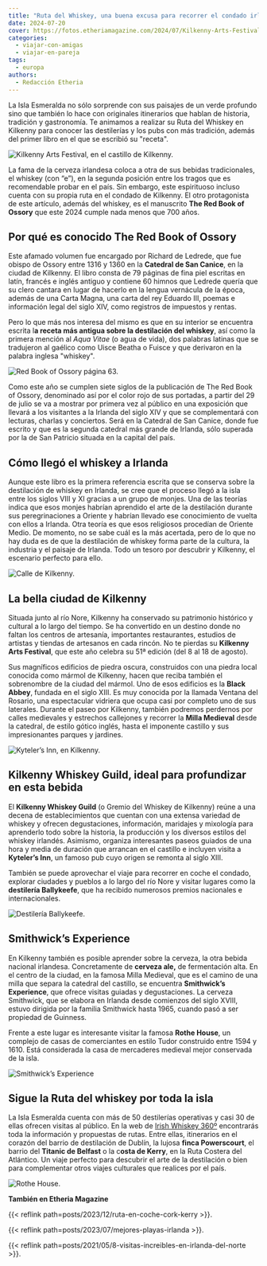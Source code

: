 ```yaml
---
title: "Ruta del Whiskey, una buena excusa para recorrer el condado irlandés de  Kilkenny"
date: 2024-07-20
cover: https://fotos.etheriamagazine.com/2024/07/Kilkenny-Arts-Festival.jpg
categories: 
  - viajar-con-amigas
  - viajar-en-pareja
tags: 
  - europa
authors: 
  - Redacción Etheria
---
```


La Isla Esmeralda no sólo sorprende con sus paisajes de un verde profundo sino que 
también lo hace con originales itinerarios que hablan de historia, tradición y 
gastronomía. Te animamos a realizar su Ruta del Whiskey en Kilkenny para conocer las 
destilerías y los pubs con más tradición, además del primer libro en el que se escribió 
su "receta". 

![Kilkenny Arts Festival, en el castillo de Kilkenny.](https://fotos.etheriamagazine.com/2024/07/Kilkenny-Arts-Festival.jpg "Kilkenny Arts Festival, en el castillo de Kilkenny. © Dylan Vaughan Photog.")

La fama de la cerveza irlandesa coloca a otra de sus bebidas tradicionales, el whiskey 
(con “e”), en la segunda posición entre los tragos que es recomendable probar en el 
país. Sin embargo, este espirituoso incluso cuenta con su propia ruta en el condado de 
Kilkenny. El otro protagonista de este artículo, además del whiskey, es el manuscrito 
**The Red Book of Ossory** que este 2024 cumple nada menos que 700 años. 

## Por qué es conocido The Red Book of Ossory

Este afamado volumen fue encargado por Richard de Ledrede, que fue obispo de Ossory 
entre 1316 y 1360 en la **Catedral de San Canice**, en la ciudad de Kilkenny. El libro 
consta de 79 páginas de fina piel escritas en latín, francés e inglés antiguo y contiene 
60 himnos que Ledrede quería que su clero cantara en lugar de hacerlo en la lengua 
vernácula de la época, además de una Carta Magna, una carta del rey Eduardo III, poemas 
e información legal del siglo XIV, como registros de impuestos y rentas. 

Pero lo que más nos interesa del mismo es que en su interior se encuentra escrita l**a 
receta más antigua sobre la destilación del whiskey**, así como la primera mención al 
_Aqua Vitae_ (o agua de vida), dos palabras latinas que se tradujeron al gaélico como 
Uisce Beatha o Fuisce y que derivaron en la palabra inglesa "whiskey". 

![Red Book of Ossory página 63.](https://fotos.etheriamagazine.com/2024/07/Red-Book-of-Ossory.jpg "Red Book of Ossory, folio 63. © RCB Library")

Como este año se cumplen siete siglos de la publicación de The Red Book of Ossory, 
denominado así por el color rojo de sus portadas, a partir del 29 de julio se va a 
mostrar por primera vez al público en una exposición que llevará a los visitantes a la 
Irlanda del siglo XIV y que se complementará con lecturas, charlas y conciertos. Será en 
la Catedral de San Canice, donde fue escrito y que es la segunda catedral más grande de 
Irlanda, sólo superada por la de San Patricio situada en la capital del país. 

## Cómo llegó el whiskey a Irlanda

Aunque este libro es la primera referencia escrita que se conserva sobre la destilación 
de whiskey en Irlanda, se cree que el proceso llegó a la isla entre los siglos VIII y XI 
gracias a un grupo de monjes. Una de las teorías indica que esos monjes habrían 
aprendido el arte de la destilación durante sus peregrinaciones a Oriente y habrían 
llevado ese conocimiento de vuelta con ellos a Irlanda. Otra teoría es que esos 
religiosos procedían de Oriente Medio. De momento, no se sabe cuál es la más acertada, 
pero de lo que no hay duda es de que la destilación de whiskey forma parte de la 
cultura, la industria y el paisaje de Irlanda. Todo un tesoro por descubrir y Kilkenny, 
el escenario perfecto para ello. 

![Calle de Kilkenny.](https://fotos.etheriamagazine.com/2024/07/Kilkenny-calle.jpg "Calle de Kilkenny.")

## La bella ciudad de Kilkenny

Situada junto al río Nore, Kilkenny ha conservado su patrimonio histórico y cultural a 
lo largo del tiempo. Se ha convertido en un destino donde no faltan los centros de 
artesanía, importantes restaurantes, estudios de artistas y tiendas de artesanos en cada 
rincón. No te pierdas su **Kilkenny Arts Festival**, que este año celebra su 51ª edición 
(del 8 al 18 de agosto). 

Sus magníficos edificios de piedra oscura, construidos con una piedra local conocida 
como mármol de Kilkenny, hacen que reciba también el sobrenombre de la ciudad del 
mármol. Uno de esos edificios es la **Black Abbey**, fundada en el siglo XIII. Es muy 
conocida por la llamada Ventana del Rosario, una espectacular vidriera que ocupa casi 
por completo uno de sus laterales. Durante el paseo por Kilkenny, también podremos 
perdernos por calles medievales y estrechos callejones y recorrer la **Milla Medieval** 
desde la catedral, de estilo gótico inglés, hasta el imponente castillo y sus 
impresionantes parques y jardines. 

![Kyteler’s Inn, en Kilkenny.](https://fotos.etheriamagazine.com/2024/07/pub-kyteler.jpg "Pub Kyteler’s Inn, en Kilkenny.")

## Kilkenny Whiskey Guild, ideal para profundizar en esta bebida

El **Kilkenny Whiskey Guild** (o Gremio del Whiskey de Kilkenny) reúne a una decena de 
establecimientos que cuentan con una extensa variedad de whiskey y ofrecen 
degustaciones, información, maridajes y mixología para aprenderlo todo sobre la 
historia, la producción y los diversos estilos del whiskey irlandés. Asimismo, organiza 
interesantes paseos guiados de una hora y media de duración que arrancan en el castillo 
e incluyen visita a **Kyteler’s Inn**, un famoso pub cuyo origen se remonta al siglo 
XIII. 

También se puede aprovechar el viaje para recorrer en coche el condado, explorar 
ciudades y pueblos a lo largo del río Nore y visitar lugares como la **destilería 
Ballykeefe**, que ha recibido numerosos premios nacionales e internacionales. 

![Destilería Ballykeefe.](https://fotos.etheriamagazine.com/2024/07/Ballykeefe-Distillery.jpg "Destilería Ballykeefe.")

## Smithwick’s Experience

En Kilkenny también es posible aprender sobre la cerveza, la otra bebida nacional 
irlandesa. Concretamente de **cerveza ale,** de fermentación alta. En el centro de la 
ciudad, en la famosa Milla Medieval, que es el camino de una milla que separa la 
catedral del castillo, se encuentra **Smithwick’s Experience**, que ofrece visitas 
guiadas y degustaciones. La cerveza Smithwick, que se elabora en Irlanda desde comienzos 
del siglo XVIII, estuvo dirigida por la familia Smithwick hasta 1965, cuando pasó a ser 
propiedad de Guinness. 

Frente a este lugar es interesante visitar la famosa **Rothe House**, un complejo de 
casas de comerciantes en estilo Tudor construido entre 1594 y 1610. Está considerada la 
casa de mercaderes medieval mejor conservada de la isla. 

![Smithwick’s Experience](https://fotos.etheriamagazine.com/2024/07/Smithwick-Experience.jpg "Smithwick’s Experience.")

## Sigue la Ruta del whiskey por toda la isla

La Isla Esmeralda cuenta con más de 50 destilerías operativas y casi 30 de ellas ofrecen 
visitas al público. En la web de [Irish Whiskey 360º](https://irishwhiskey360.com/) 
encontrarás toda la información y propuestas de rutas. Entre ellas, itinerarios en el 
corazón del barrio de destilación de Dublín, la lujosa **finca Powerscourt**, el barrio 
del **Titanic de Belfast** o la c**osta de Kerry**, en la Ruta Costera del Atlántico. Un 
viaje perfecto para descubrir el arte de la destilación o bien para complementar otros 
viajes culturales que realices por el país. 

![Rothe House.](https://fotos.etheriamagazine.com/2024/07/Rothe-House.jpg "Rothe House.")

**También en Etheria Magazine** 

{{< reflink path=posts/2023/12/ruta-en-coche-cork-kerry >}}. 

{{< reflink path=posts/2023/07/mejores-playas-irlanda >}}. 

{{< reflink path=posts/2021/05/8-visitas-increibles-en-irlanda-del-norte >}}.
